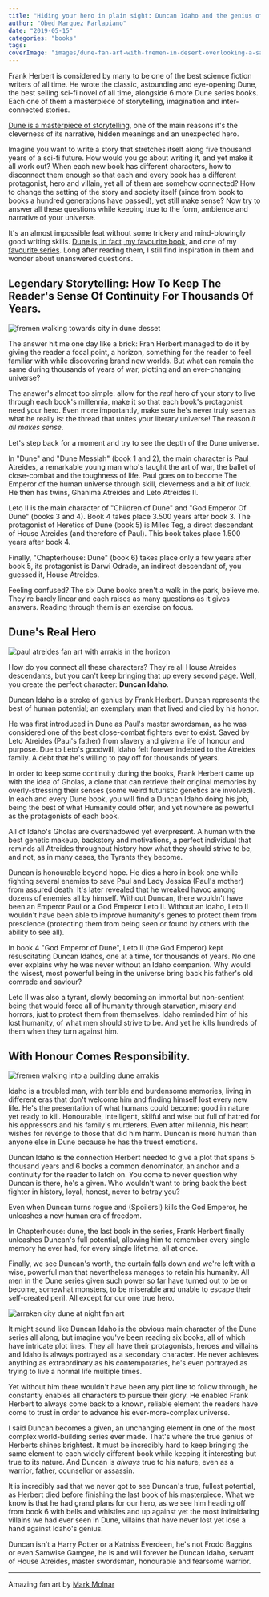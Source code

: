 ```yaml
---
title: "Hiding your hero in plain sight: Duncan Idaho and the genius of Frank Herbert's Dune"
author: "Obed Marquez Parlapiano"
date: "2019-05-15"
categories: "books"
tags:
coverImage: "images/dune-fan-art-with-fremen-in-desert-overlooking-a-sandworm.jpg"
---
```


  

Frank Herbert is considered by many to be one of the best science fiction writers of all time. He wrote the classic, astounding and eye-opening Dune, the best selling sci-fi novel of all time, alongside 6 more Dune series books. Each one of them a masterpiece of storytelling, imagination and inter-connected stories.

[Dune is a masterpiece of storytelling](https://obedparla.com/books/reviews/last-dune-thoughts-chapterhouse-journey-reading-dune/), one of the main reasons it's the cleverness of its narrative, hidden meanings and an unexpected hero.

Imagine you want to write a story that stretches itself along five thousand years of a sci-fi future. How would you go about writing it, and yet make it all work out? When each new book has different characters, how to disconnect them enough so that each and every book has a different protagonist, hero and villain, yet all of them are somehow connected? How to change the setting of the story and society itself (since from book to books a hundred generations have passed), yet still make sense? Now try to answer all these questions while keeping true to the form, ambience and narrative of your universe.

It's an almost impossible feat without some trickery and mind-blowingly good writing skills. [Dune is, in fact, my favourite book,](https://obedparla.com/books/top-10-books-2016-taught/) and one of my [favourite series](https://obedparla.com/books/my-top-5-books-of-2018-with-short-reviews-and-highlights/). Long after reading them, I still find inspiration in them and wonder about unanswered questions.

## Legendary Storytelling: How To Keep The Reader's Sense Of Continuity For Thousands Of Years.

![fremen walking towards city in dune desset](images/fremen-walking-towards-city-in-dune-desset-1024x441.jpg)

The answer hit me one day like a brick: Fran Herbert managed to do it by giving the reader a focal point, a horizon, something for the reader to feel familiar with while discovering brand new worlds. But what can remain the same during thousands of years of war, plotting and an ever-changing universe?

The answer's almost too simple: allow for the _real_ hero of your story to live through each book's millennia, make it so that each book's protagonist need your hero. Even more importantly, make sure he's never truly seen as what he really is: the thread that unites your literary universe! The reason _it all makes sense_.

Let's step back for a moment and try to see the depth of the Dune universe.

In "Dune" and "Dune Messiah" (book 1 and 2), the main character is Paul Atreides, a remarkable young man who's taught the art of war, the ballet of close-combat and the toughness of life. Paul goes on to become The Emperor of the human universe through skill, cleverness and a bit of luck. He then has twins, Ghanima Atreides and Leto Atreides II.

Leto II is the main character of "Children of Dune" and "God Emperor Of Dune" (books 3 and 4). Book 4 takes place 3.500 years after book 3. The protagonist of Heretics of Dune (book 5) is Miles Teg, a direct descendant of House Atreides (and therefore of Paul). This book takes place 1.500 years after book 4.

Finally, "Chapterhouse: Dune" (book 6) takes place only a few years after book 5, its protagonist is Darwi Odrade, an indirect descendant of, you guessed it, House Atreides.

Feeling confused? The six Dune books aren't a walk in the park, believe me. They're barely linear and each raises as many questions as it gives answers. Reading through them is an exercise on focus.

## Dune's Real Hero

![paul atreides fan art with arrakis in the horizon](images/paul-atreides-fan-art-with-arrakis-in-the-horizon-1024x436.jpg)

How do you connect all these characters? They're all House Atreides descendants, but you can't keep bringing that up every second page. Well, you create the perfect character: **Duncan Idaho**.

Duncan Idaho is a stroke of genius by Frank Herbert. Duncan represents the best of human potential; an exemplary man that lived and died by his honor.

He was first introduced in Dune as Paul's master swordsman, as he was considered one of the best close-combat fighters ever to exist. Saved by Leto Atreides (Paul's father) from slavery and given a life of honour and purpose. Due to Leto's goodwill, Idaho felt forever indebted to the Atreides family. A debt that he's willing to pay off for thousands of years.

In order to keep some continuity during the books, Frank Herbert came up with the idea of Gholas, a clone that can retrieve their original memories by overly-stressing their senses (some weird futuristic genetics are involved). In each and every Dune book, you will find a Duncan Idaho doing his job, being the best of what Humanity could offer, and yet nowhere as powerful as the protagonists of each book.

All of Idaho's Gholas are overshadowed yet everpresent. A human with the best genetic makeup, backstory and motivations, a perfect individual that reminds all Atreides throughout history how what they should strive to be, and not, as in many cases, the Tyrants they become.

Duncan is honourable beyond hope. He dies a hero in book one while fighting several enemies to save Paul and Lady Jessica (Paul's mother) from assured death. It's later revealed that he wreaked havoc among dozens of enemies all by himself. Without Duncan, there wouldn't have been an Emperor Paul or a God Emperor Leto II. Without an Idaho, Leto II wouldn't have been able to improve humanity's genes to protect them from prescience (protecting them from being seen or found by others with the ability to see all).

In book 4 "God Emperor of Dune", Leto II (the God Emperor) kept resuscitating Duncan Idahos, one at a time, for thousands of years. No one ever explains why he was never without an Idaho companion. Why would the wisest, most powerful being in the universe bring back his father's old comrade and saviour?

Leto II was also a tyrant, slowly becoming an immortal but non-sentient being that would force all of humanity through starvation, misery and horrors, just to protect them from themselves. Idaho reminded him of his lost humanity, of what men should strive to be. And yet he kills hundreds of them when they turn against him.

## With Honour Comes Responsibility.

![fremen walking into a building dune arrakis](images/fremen-walking-into-a-building-dune-arrakis-1024x441.jpg)

Idaho is a troubled man, with terrible and burdensome memories, living in different eras that don't welcome him and finding himself lost every new life. He's the presentation of what humans could become: good in nature yet ready to kill. Honourable, intelligent, skilful and wise but full of hatred for his oppressors and his family's murderers. Even after millennia, his heart wishes for revenge to those that did him harm. Duncan is more human than anyone else in Dune because he has the truest emotions.

Duncan Idaho is the connection Herbert needed to give a plot that spans 5 thousand years and 6 books a common denominator, an anchor and a continuity for the reader to latch on. You come to never question why Duncan is there, he's a given. Who wouldn't want to bring back the best fighter in history, loyal, honest, never to betray you?

Even when Duncan turns rogue and (Spoilers!) kills the God Emperor, he unleashes a new human era of freedom.

In Chapterhouse: dune, the last book in the series, Frank Herbert finally unleashes Duncan's full potential, allowing him to remember every single memory he ever had, for every single lifetime, all at once.

Finally, we see Duncan's worth, the curtain falls down and we're left with a wise, powerful man that nevertheless manages to retain his humanity. All men in the Dune series given such power so far have turned out to be or become, somewhat monsters, to be miserable and unable to escape their self-created peril. All except for our one true hero.

![arraken city dune at night fan art](images/arraken-city-dune-at-night-fan-art-1024x610.jpg)

It might sound like Duncan Idaho is the obvious main character of the Dune series all along, but imagine you've been reading six books, all of which have intricate plot lines. They all have their protagonists, heroes and villains and Idaho is always portrayed as a secondary character. He never achieves anything as extraordinary as his contemporaries, he's even portrayed as trying to live a normal life multiple times.

Yet without him there wouldn't have been any plot line to follow through, he constantly enables all characters to pursue their glory. He enabled Frank Herbert to always come back to a known, reliable element the readers have come to trust in order to advance his ever-more-complex universe.

I said Duncan becomes a given, an unchanging element in one of the most complex world-building series ever made. That's where the true genius of Herberts shines brightest. It must be incredibly hard to keep bringing the same element to each widely different book while keeping it interesting but true to its nature. And Duncan is _always_ true to his nature, even as a warrior, father, counsellor or assassin.

It is incredibly sad that we never got to see Duncan's true, fullest potential, as Herbert died before finishing the last book of his masterpiece. What we know is that he had grand plans for our hero, as we see him heading off from book 6 with bells and whistles and up against yet the most intimidating villains we had ever seen in Dune, villains that have never lost yet lose a hand against Idaho's genius.

Duncan isn't a Harry Potter or a Katniss Everdeen, he's not Frodo Baggins or even Samwise Gamgee, he is and will forever be Duncan Idaho, servant of House Atreides, master swordsman, honourable and fearsome warrior.

* * *

Amazing fan art by [Mark Molnar](http://momarkmagic.blogspot.com/)
